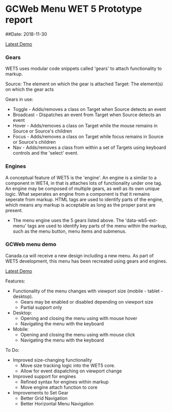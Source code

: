 # GCWeb Menu WET 5 Prototype report

##Date: 2018-11-30

[Latest Demo](../stacks/docs/gcweb-v3-menu.html)

### Gears

WET5 uses modular code snippets called 'gears' to attach functionality to markup.

Source: The element on which the gear is attached
Target: The element(s) on which the gear acts

Gears in use:

- Toggle - Adds/removes a class on Target when Source detects an event
- Broadcast - Dispatches an event from Target when Source detects an event
- Hover - Adds/removes a class on Target while the mouse remains in Source or Source's children
- Focus - Adds/removes a class on Target while focus remains in Source or Source's children
- Nav - Adds/removes a class from within a set of Targets using keyboard controls and the 'select' event.

### Engines

A conceptual feature of WET5 is the 'engine'. An engine is a similar to a component in WET4, in that is attaches lots of functionality under one tag. An engine may be composed of multiple gears, as well as its own unique logic. What seperates an engine from a component is that it remains seperate from markup. HTML tags are used to identify parts of the engine, which means any markup is acceptable as long as the proper parst are present.

- The menu engine uses the 5 gears listed above. The 'data-wb5-ext-menu' tags are used to identify key parts of the menu within the markup, such as the menu button, menu items and submenus.

### GCWeb menu demo

Canada.ca will receive a new design including a new menu. As part of WET5 development, this menu has been recreated using gears and engines. 

[Latest Demo](../stacks/docs/gcweb-v3-menu.html)


Features:
- Functionality of the menu changes with viewport size (mobile - tablet - desktop).
    - Gears may be enabled or disabled depending on viewport size
    - Partial support only
- Desktop:
    - Opening and closing the menu using with mouse hover
    - Navigating the menu with the keyboard
- Mobile:
    - Opening and closing the menu using with mouse click
    - Navigating the menu with the keyboard

To Do:
- Improved size-changing functionality
    - Move size tracking logic into the WET5 core.
    - Allow for event dispatching on viewport change
- Improved support for engines
    - Refined syntax for engines within markup
    - Move engine attach function to core
- Improvements to Set Gear
    - Better Grid Navigation
    - Better Horizontal Menu Navigation